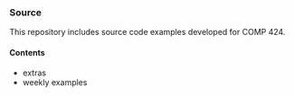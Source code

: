 ### Source

This repository includes source code examples developed for COMP 424.

#### Contents
* extras
* weekly examples
